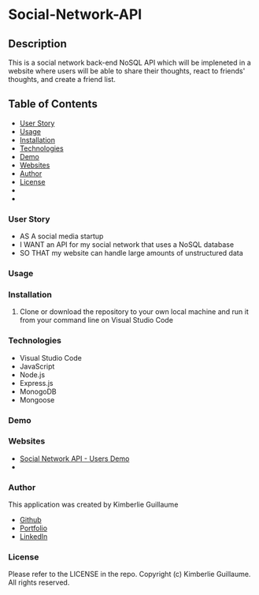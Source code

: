 # Social-Network-API

## Description 

This is a social network back-end NoSQL API which will be impleneted in a website where users will be able to share their thoughts, react to friends' thoughts, and create a friend list. 

## Table of Contents
- [User Story](#user-story)
- [Usage](#usage)
- [Installation](#installation)
- [Technologies](#technologies)
- [Demo](#demo)
- [Websites](#websites)
- [Author](#author)
- [License](#license)
- []()
- []()

### User Story

- AS A social media startup
- I WANT an API for my social network that uses a NoSQL database
- SO THAT my website can handle large amounts of unstructured data 

### Usage

### Installation

1. Clone or download the repository to your own local machine and run it from your command line on Visual Studio Code

### Technologies

- Visual Studio Code
- JavaScript
- Node.js
- Express.js
- MonogoDB
- Mongoose 

### Demo

### Websites

- [Social Network API - Users Demo](https://drive.google.com/file/d/1lagLlG9S2jhQoY03E16RREnOqRkUr1cy/view)
- []()

### Author

This application was created by Kimberlie Guillaume

- [Github](https://github.com/kimberlie901)
- [Portfolio](https://kimberlie901.github.io/Professional_Portfolio/) 
- [LinkedIn](https://www.linkedin.com/in/kjguill1024/)

### License

Please refer to the LICENSE in the repo. Copyright (c) Kimberlie Guillaume. All rights reserved. 

